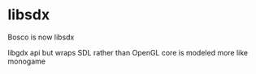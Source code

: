 # libsdx

Bosco is now libsdx

libgdx api but wraps SDL rather than OpenGL
core is modeled more like monogame

